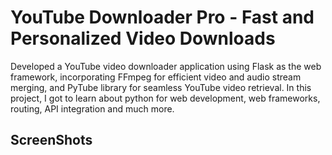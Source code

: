 # YouTube Downloader Pro - Fast and Personalized Video Downloads

Developed a YouTube video downloader application using Flask as the web framework, incorporating FFmpeg for efficient video and audio stream merging, and PyTube library for seamless YouTube video retrieval. 
In this project, I got to learn about python for web development, web frameworks, routing, API integration and much more.

## ScreenShots

